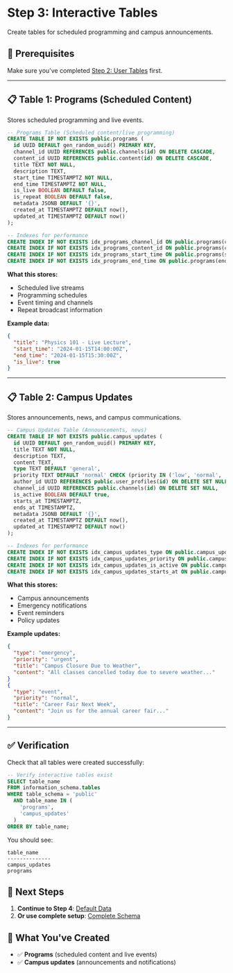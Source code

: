 # Step 3: Interactive Tables

Create tables for scheduled programming and campus announcements.

## 🎯 Prerequisites

Make sure you've completed [Step 2: User Tables](./STEP_2_USER_TABLES.md) first.

---

## 📋 Table 1: Programs (Scheduled Content)

Stores scheduled programming and live events.

```sql
-- Programs Table (Scheduled content/live programming)
CREATE TABLE IF NOT EXISTS public.programs (
  id UUID DEFAULT gen_random_uuid() PRIMARY KEY,
  channel_id UUID REFERENCES public.channels(id) ON DELETE CASCADE,
  content_id UUID REFERENCES public.content(id) ON DELETE CASCADE,
  title TEXT NOT NULL,
  description TEXT,
  start_time TIMESTAMPTZ NOT NULL,
  end_time TIMESTAMPTZ NOT NULL,
  is_live BOOLEAN DEFAULT false,
  is_repeat BOOLEAN DEFAULT false,
  metadata JSONB DEFAULT '{}',
  created_at TIMESTAMPTZ DEFAULT now(),
  updated_at TIMESTAMPTZ DEFAULT now()
);

-- Indexes for performance
CREATE INDEX IF NOT EXISTS idx_programs_channel_id ON public.programs(channel_id);
CREATE INDEX IF NOT EXISTS idx_programs_content_id ON public.programs(content_id);
CREATE INDEX IF NOT EXISTS idx_programs_start_time ON public.programs(start_time);
CREATE INDEX IF NOT EXISTS idx_programs_end_time ON public.programs(end_time);
```

**What this stores:**
- Scheduled live streams
- Programming schedules
- Event timing and channels
- Repeat broadcast information

**Example data:**
```json
{
  "title": "Physics 101 - Live Lecture",
  "start_time": "2024-01-15T14:00:00Z",
  "end_time": "2024-01-15T15:30:00Z",
  "is_live": true
}
```

---

## 📋 Table 2: Campus Updates

Stores announcements, news, and campus communications.

```sql
-- Campus Updates Table (Announcements, news)
CREATE TABLE IF NOT EXISTS public.campus_updates (
  id UUID DEFAULT gen_random_uuid() PRIMARY KEY,
  title TEXT NOT NULL,
  description TEXT,
  content TEXT,
  type TEXT DEFAULT 'general',
  priority TEXT DEFAULT 'normal' CHECK (priority IN ('low', 'normal', 'high', 'urgent')),
  author_id UUID REFERENCES public.user_profiles(id) ON DELETE SET NULL,
  channel_id UUID REFERENCES public.channels(id) ON DELETE SET NULL,
  is_active BOOLEAN DEFAULT true,
  starts_at TIMESTAMPTZ,
  ends_at TIMESTAMPTZ,
  metadata JSONB DEFAULT '{}',
  created_at TIMESTAMPTZ DEFAULT now(),
  updated_at TIMESTAMPTZ DEFAULT now()
);

-- Indexes for performance
CREATE INDEX IF NOT EXISTS idx_campus_updates_type ON public.campus_updates(type);
CREATE INDEX IF NOT EXISTS idx_campus_updates_priority ON public.campus_updates(priority);
CREATE INDEX IF NOT EXISTS idx_campus_updates_is_active ON public.campus_updates(is_active);
CREATE INDEX IF NOT EXISTS idx_campus_updates_starts_at ON public.campus_updates(starts_at);
```

**What this stores:**
- Campus announcements
- Emergency notifications
- Event reminders
- Policy updates

**Example updates:**
```json
{
  "type": "emergency",
  "priority": "urgent",
  "title": "Campus Closure Due to Weather",
  "content": "All classes cancelled today due to severe weather..."
}
{
  "type": "event",
  "priority": "normal", 
  "title": "Career Fair Next Week",
  "content": "Join us for the annual career fair..."
}
```

---

## ✅ Verification

Check that all tables were created successfully:

```sql
-- Verify interactive tables exist
SELECT table_name 
FROM information_schema.tables 
WHERE table_schema = 'public' 
  AND table_name IN (
    'programs', 
    'campus_updates'
  )
ORDER BY table_name;
```

You should see:
```
table_name
--------------
campus_updates
programs
```

## 🚀 Next Steps

1. **Continue to Step 4**: [Default Data](./STEP_4_DEFAULT_DATA.md)
2. **Or use complete setup**: [Complete Schema](./COMPLETE_SCHEMA.md)

## 🎯 What You've Created

- ✅ **Programs** (scheduled content and live events)
- ✅ **Campus updates** (announcements and notifications)
